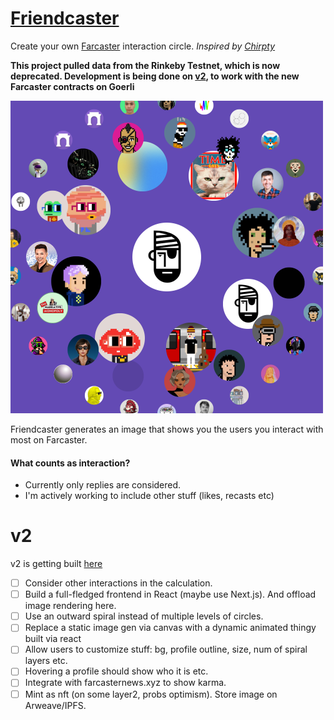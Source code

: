 # [Friendcaster](http://friend-caster.herokuapp.com/)

Create your own [Farcaster](https://farcaster.xyz) interaction circle. *Inspired by [Chirpty](https://chirpty.com/)*

**This project pulled data from the Rinkeby Testnet, which is now deprecated. Development is being done on [v2](https://github.com/YashKarthik/frencaster-v2), to work with the new Farcaster contracts on Goerli**

<img src="https://github.com/YashKarthik/friendcaster/blob/master/public/circle.png" width="500" />

Friendcaster generates an image that shows you the users you interact with most on Farcaster.

#### What counts as interaction?
- Currently only replies are considered.
- I'm actively working to include other stuff (likes, recasts etc)

# v2

v2 is getting built [here](https://github.com/YashKarthik/frencaster-v2)

- [ ] Consider other interactions in the calculation.
- [ ] Build a full-fledged frontend in React (maybe use Next.js). And offload image rendering here.
- [ ] Use an outward spiral instead of multiple levels of circles.
- [ ] Replace a static image gen via canvas with a dynamic animated thingy built via react
- [ ] Allow users to customize stuff: bg, profile outline, size, num of spiral layers etc.
- [ ] Hovering a profile should show who it is etc.
- [ ] Integrate with farcasternews.xyz to show karma.
- [ ] Mint as nft (on some layer2, probs optimism). Store image on Arweave/IPFS.
